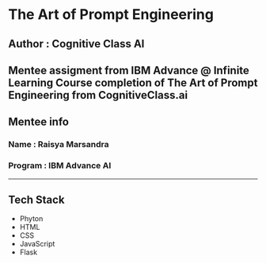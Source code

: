 # The Art of Prompt Engineering
## Author : Cognitive Class AI
## Mentee assigment from IBM Advance @ Infinite Learning Course completion of The Art of Prompt Engineering from CognitiveClass.ai

## Mentee info
### Name : Raisya Marsandra
### Program : IBM Advance AI
---
## Tech Stack
- Phyton
- HTML
- CSS
- JavaScript
- Flask
